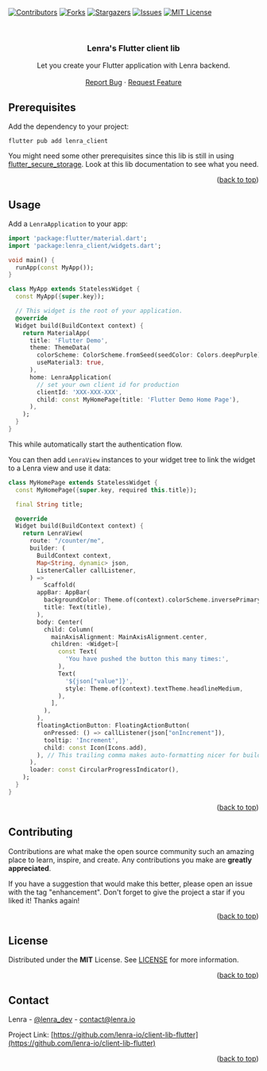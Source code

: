 <div id="top"></div>
<!--
*** This README was created with https://github.com/othneildrew/Best-README-Template
-->



<!-- PROJECT SHIELDS -->
[![Contributors][contributors-shield]][contributors-url]
[![Forks][forks-shield]][forks-url]
[![Stargazers][stars-shield]][stars-url]
[![Issues][issues-shield]][issues-url]
[![MIT License][license-shield]][license-url]



<!-- PROJECT LOGO -->
<br />
<div align="center">

<h3 align="center">Lenra's Flutter client lib</h3>

  <p align="center">
    Let you create your Flutter application with Lenra backend.
    <br />
    <br />
    <a href="https://github.com/lenra-io/client-lib-flutter/issues">Report Bug</a>
    ·
    <a href="https://github.com/lenra-io/client-lib-flutter/issues">Request Feature</a>
  </p>
</div>




<!-- GETTING STARTED -->

## Prerequisites

Add the dependency to your project:

```console
flutter pub add lenra_client
```

You might need some other prerequisites since this lib is still in using [flutter_secure_storage](https://pub.dev/packages/flutter_secure_storage).
Look at this lib documentation to see what you need.

<p align="right">(<a href="#top">back to top</a>)</p>


<!-- USAGE EXAMPLES -->
## Usage

Add a `LenraApplication` to your app:

```dart
import 'package:flutter/material.dart';
import 'package:lenra_client/widgets.dart';

void main() {
  runApp(const MyApp());
}

class MyApp extends StatelessWidget {
  const MyApp({super.key});

  // This widget is the root of your application.
  @override
  Widget build(BuildContext context) {
    return MaterialApp(
      title: 'Flutter Demo',
      theme: ThemeData(
        colorScheme: ColorScheme.fromSeed(seedColor: Colors.deepPurple),
        useMaterial3: true,
      ),
      home: LenraApplication(
        // set your own client id for production
        clientId: 'XXX-XXX-XXX',
        child: const MyHomePage(title: 'Flutter Demo Home Page'),
      ),
    );
  }
}
```

This while automatically start the authentication flow.

You can then add `LenraView` instances to your widget tree to link the widget to a Lenra view and use it data:

```dart
class MyHomePage extends StatelessWidget {
  const MyHomePage({super.key, required this.title});

  final String title;

  @override
  Widget build(BuildContext context) {
    return LenraView(
      route: "/counter/me",
      builder: (
        BuildContext context,
        Map<String, dynamic> json,
        ListenerCaller callListener,
      ) =>
          Scaffold(
        appBar: AppBar(
          backgroundColor: Theme.of(context).colorScheme.inversePrimary,
          title: Text(title),
        ),
        body: Center(
          child: Column(
            mainAxisAlignment: MainAxisAlignment.center,
            children: <Widget>[
              const Text(
                'You have pushed the button this many times:',
              ),
              Text(
                '${json["value"]}',
                style: Theme.of(context).textTheme.headlineMedium,
              ),
            ],
          ),
        ),
        floatingActionButton: FloatingActionButton(
          onPressed: () => callListener(json["onIncrement"]),
          tooltip: 'Increment',
          child: const Icon(Icons.add),
        ), // This trailing comma makes auto-formatting nicer for build methods.
      ),
      loader: const CircularProgressIndicator(),
    );
  }
}
```

<p align="right">(<a href="#top">back to top</a>)</p>


<!-- CONTRIBUTING -->
## Contributing

Contributions are what make the open source community such an amazing place to learn, inspire, and create. Any contributions you make are **greatly appreciated**.

If you have a suggestion that would make this better, please open an issue with the tag "enhancement".
Don't forget to give the project a star if you liked it! Thanks again!

<p align="right">(<a href="#top">back to top</a>)</p>



<!-- LICENSE -->
## License

Distributed under the **MIT** License. See [LICENSE](./LICENSE) for more information.

<p align="right">(<a href="#top">back to top</a>)</p>



<!-- CONTACT -->
## Contact

Lenra - [@lenra_dev](https://twitter.com/lenra_dev) - contact@lenra.io

Project Link: [https://github.com/lenra-io/client-lib-flutter](https://github.com/lenra-io/client-lib-flutter)

<p align="right">(<a href="#top">back to top</a>)</p>


<!-- MARKDOWN LINKS & IMAGES -->
<!-- https://www.markdownguide.org/basic-syntax/#reference-style-links -->
[contributors-shield]: https://img.shields.io/github/contributors/lenra-io/client-lib-flutter.svg?style=for-the-badge
[contributors-url]: https://github.com/lenra-io/client-lib-flutter/graphs/contributors
[forks-shield]: https://img.shields.io/github/forks/lenra-io/client-lib-flutter.svg?style=for-the-badge
[forks-url]: https://github.com/lenra-io/client-lib-flutter/network/members
[stars-shield]: https://img.shields.io/github/stars/lenra-io/client-lib-flutter.svg?style=for-the-badge
[stars-url]: https://github.com/lenra-io/client-lib-flutter/stargazers
[issues-shield]: https://img.shields.io/github/issues/lenra-io/client-lib-flutter.svg?style=for-the-badge
[issues-url]: https://github.com/lenra-io/client-lib-flutter/issues
[license-shield]: https://img.shields.io/github/license/lenra-io/client-lib-flutter.svg?style=for-the-badge
[license-url]: https://github.com/lenra-io/client-lib-flutter/blob/master/LICENSE
